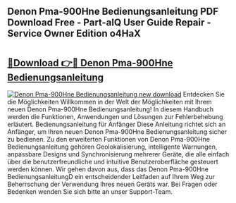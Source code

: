 ## Denon Pma-900Hne Bedienungsanleitung PDF Download Free - Part-alQ User Guide Repair - Service Owner Edition o4HaX

# <h2><a href="http://df2h2w.blite.top/?on=Denon+Pma-900Hne+Bedienungsanleitung">🔗Download 👉🔴 Denon Pma-900Hne Bedienungsanleitung</a></h2>

[![Denon Pma-900Hne Bedienungsanleitung new download](https://i.imgur.com/lujVjoI.png)](http://df2h2w.blite.top/?on=Denon+Pma-900Hne+Bedienungsanleitung)
Entdecken Sie die Möglichkeiten Willkommen in der Welt der Möglichkeiten mit Ihrem neuen Denon Pma-900Hne Bedienungsanleitung! In diesem Handbuch werden die Funktionen, Anwendungen und Lösungen zur Fehlerbehebung erläutert. Bedienungsanleitung für Anfänger Diese Anleitung richtet sich an Anfänger, um Ihren neuen Denon Pma-900Hne Bedienungsanleitung sicher zu bedienen. Zu den erweiterten Funktionen von Denon Pma-900Hne Bedienungsanleitung gehören Geolokalisierung, intelligente Warnungen, anpassbare Designs und Synchronisierung mehrerer Geräte, die alle einfach über die benutzerfreundliche und intuitive Benutzeroberfläche gesteuert werden können. Wir gehen davon aus, dass das Denon Pma-900Hne BedienungsanleitungD ein entscheidender Leitfaden auf Ihrem Weg zur Beherrschung der Verwendung Ihres neuen Geräts war. Bei Fragen oder Bedenken wenden Sie sich bitte an unser Support-Team.
